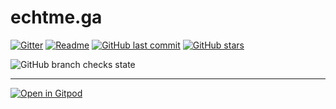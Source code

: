 # echtme.ga

[![Gitter](https://badges.gitter.im/EchtmeGa/community.svg)](https://gitter.im/EchtmeGa/community?utm_source=badge&utm_medium=badge&utm_campaign=pr-badge)
[![Readme](https://img.shields.io/badge/%F0%9F%92%A1-github-8C8E93.svg?style=flat)](https://github.com/echtme-ga/dev)
[![GitHub last commit](https://img.shields.io/github/last-commit/echtme-ga/dev.svg?style=flat)]()
[![GitHub stars](https://img.shields.io/github/stars/echtme-ga/dev.svg?style=social&label=Stars&style=plastic)]()


![GitHub branch checks state](https://img.shields.io/github/checks-status/echtme-ga/dev/master)



---
[![Open in Gitpod](https://gitpod.io/button/open-in-gitpod.svg)](https://gitpod.io/#https://github.com/echtme-ga/dev)


